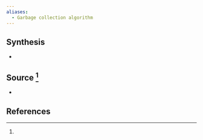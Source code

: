 ```yaml
---
aliases:
  - Garbage collection algorithm
---
```

## Synthesis
- 
## Source [^1]
- 
## References

[^1]: